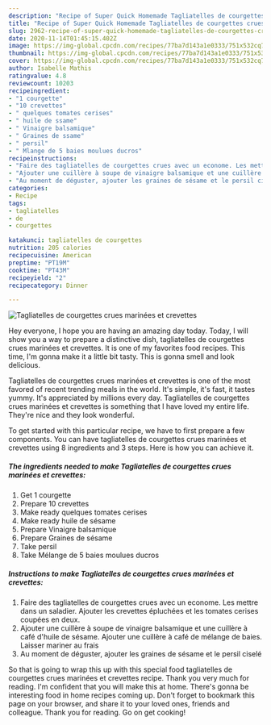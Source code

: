 ```yaml
---
description: "Recipe of Super Quick Homemade Tagliatelles de courgettes crues marinées et crevettes"
title: "Recipe of Super Quick Homemade Tagliatelles de courgettes crues marinées et crevettes"
slug: 2962-recipe-of-super-quick-homemade-tagliatelles-de-courgettes-crues-marinees-et-crevettes
date: 2020-11-14T01:45:15.402Z
image: https://img-global.cpcdn.com/recipes/77ba7d143a1e0333/751x532cq70/tagliatelles-de-courgettes-crues-marinees-et-crevettes-photo-principale-de-la-recette.jpg
thumbnail: https://img-global.cpcdn.com/recipes/77ba7d143a1e0333/751x532cq70/tagliatelles-de-courgettes-crues-marinees-et-crevettes-photo-principale-de-la-recette.jpg
cover: https://img-global.cpcdn.com/recipes/77ba7d143a1e0333/751x532cq70/tagliatelles-de-courgettes-crues-marinees-et-crevettes-photo-principale-de-la-recette.jpg
author: Isabelle Mathis
ratingvalue: 4.8
reviewcount: 10203
recipeingredient:
- "1 courgette"
- "10 crevettes"
- " quelques tomates cerises"
- " huile de ssame"
- " Vinaigre balsamique"
- " Graines de ssame"
- " persil"
- " Mlange de 5 baies moulues ducros"
recipeinstructions:
- "Faire des tagliatelles de courgettes crues avec un econome. Les mettre dans un saladier. Ajouter les crevettes épluchées et les tomates cerises coupées en deux."
- "Ajouter une cuillère à soupe de vinaigre balsamique et une cuillère à café d&#39;huile de sésame. Ajouter une cuillère à café de mélange de baies. Laisser mariner au frais"
- "Au moment de déguster, ajouter les graines de sésame et le persil ciselé"
categories:
- Recipe
tags:
- tagliatelles
- de
- courgettes

katakunci: tagliatelles de courgettes 
nutrition: 205 calories
recipecuisine: American
preptime: "PT19M"
cooktime: "PT43M"
recipeyield: "2"
recipecategory: Dinner

---
```



![Tagliatelles de courgettes crues marinées et crevettes](https://img-global.cpcdn.com/recipes/77ba7d143a1e0333/751x532cq70/tagliatelles-de-courgettes-crues-marinees-et-crevettes-photo-principale-de-la-recette.jpg)

Hey everyone, I hope you are having an amazing day today. Today, I will show you a way to prepare a distinctive dish, tagliatelles de courgettes crues marinées et crevettes. It is one of my favorites food recipes. This time, I'm gonna make it a little bit tasty. This is gonna smell and look delicious.

Tagliatelles de courgettes crues marinées et crevettes is one of the most favored of recent trending meals in the world. It's simple, it's fast, it tastes yummy. It's appreciated by millions every day. Tagliatelles de courgettes crues marinées et crevettes is something that I have loved my entire life. They're nice and they look wonderful.




To get started with this particular recipe, we have to first prepare a few components. You can have tagliatelles de courgettes crues marinées et crevettes using 8 ingredients and 3 steps. Here is how you can achieve it.

<!--inarticleads1-->

##### The ingredients needed to make Tagliatelles de courgettes crues marinées et crevettes:

1. Get 1 courgette
1. Prepare 10 crevettes
1. Make ready  quelques tomates cerises
1. Make ready  huile de sésame
1. Prepare  Vinaigre balsamique
1. Prepare  Graines de sésame
1. Take  persil
1. Take  Mélange de 5 baies moulues ducros




<!--inarticleads2-->

##### Instructions to make Tagliatelles de courgettes crues marinées et crevettes:

1. Faire des tagliatelles de courgettes crues avec un econome. Les mettre dans un saladier. Ajouter les crevettes épluchées et les tomates cerises coupées en deux.
1. Ajouter une cuillère à soupe de vinaigre balsamique et une cuillère à café d&#39;huile de sésame. Ajouter une cuillère à café de mélange de baies. Laisser mariner au frais
1. Au moment de déguster, ajouter les graines de sésame et le persil ciselé




So that is going to wrap this up with this special food tagliatelles de courgettes crues marinées et crevettes recipe. Thank you very much for reading. I'm confident that you will make this at home. There's gonna be interesting food in home recipes coming up. Don't forget to bookmark this page on your browser, and share it to your loved ones, friends and colleague. Thank you for reading. Go on get cooking!
